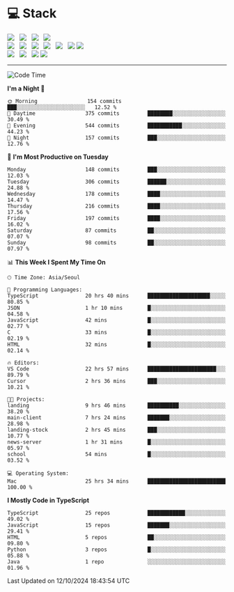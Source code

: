 <h1>💻 Stack</h1>
<div>
 <!-- badge : https://shields.io/ -->
 <!-- icon : https://simpleicons.org/?q=Get -->
 <img src="https://img.shields.io/badge/HTML5-e74c3c?style=flat-square&logo=HTML5&logoColor=white"/> &nbsp 
 <img src="https://img.shields.io/badge/CSS3-0A84FF?style=flat-square&logo=CSS3&logoColor=white"/> &nbsp 
 <img src="https://img.shields.io/badge/JavaScript-FFCD11?style=flat-square&logo=JavaScript&logoColor=white"/> &nbsp 
 <img src="https://img.shields.io/badge/TypeScript-3075C0?style=flat-square&logo=TypeScript&logoColor=white"/>
 <br/>
 <img src="https://img.shields.io/badge/Next-000000?style=flat-square&logo=nextdotjs&logoColor=white"/> &nbsp 
 <img src="https://img.shields.io/badge/React-00BCF6?style=flat-square&logo=React&logoColor=white"/> &nbsp 
 <img src="https://img.shields.io/badge/Redux-764ABC?style=flat-square&logo=Redux&logoColor=white"/> &nbsp
 <img src="https://img.shields.io/badge/Recoil-3578E5?style=flat-square&logo=recoil&logoColor=white"/> &nbsp
 <img src="https://img.shields.io/badge/React-Query-FF4154?style=flat-square&logo=reactquery&logoColor=white"/> &nbsp 
 <img src="https://img.shields.io/badge/styled%2Dcomponents-DB7093?style=flat-square&logo=styled%2Dcomponents&logoColor=white"/>
 <img src="https://img.shields.io/badge/CSS Modules-000000?style=flat-square&logo=CSS Modules&logoColor=white"/> &nbsp 
 <br/>
 <img src="https://img.shields.io/badge/Node-339933?style=flat-square&logo=Node.js&logoColor=white"/> &nbsp 
 <img src="https://img.shields.io/badge/Express-000000?style=flat-square&logo=Express&logoColor=white"/> &nbsp 
 <img src="https://img.shields.io/badge/MongoDB-47A248?style=flat-square&logo=MongoDB&logoColor=white"/>
 <img src="https://img.shields.io/badge/MariaDB-003545?style=flat-square&logo=mariadb&logoColor=white"/>
</div>

<hr>

<!--START_SECTION:waka-->
![Code Time](http://img.shields.io/badge/Code%20Time-1%2C413%20hrs%201%20min-blue)

**I'm a Night 🦉** 

```text
🌞 Morning                154 commits         ███░░░░░░░░░░░░░░░░░░░░░░   12.52 % 
🌆 Daytime                375 commits         ████████░░░░░░░░░░░░░░░░░   30.49 % 
🌃 Evening                544 commits         ███████████░░░░░░░░░░░░░░   44.23 % 
🌙 Night                  157 commits         ███░░░░░░░░░░░░░░░░░░░░░░   12.76 % 
```
📅 **I'm Most Productive on Tuesday** 

```text
Monday                   148 commits         ███░░░░░░░░░░░░░░░░░░░░░░   12.03 % 
Tuesday                  306 commits         ██████░░░░░░░░░░░░░░░░░░░   24.88 % 
Wednesday                178 commits         ████░░░░░░░░░░░░░░░░░░░░░   14.47 % 
Thursday                 216 commits         ████░░░░░░░░░░░░░░░░░░░░░   17.56 % 
Friday                   197 commits         ████░░░░░░░░░░░░░░░░░░░░░   16.02 % 
Saturday                 87 commits          ██░░░░░░░░░░░░░░░░░░░░░░░   07.07 % 
Sunday                   98 commits          ██░░░░░░░░░░░░░░░░░░░░░░░   07.97 % 
```


📊 **This Week I Spent My Time On** 

```text
🕑︎ Time Zone: Asia/Seoul

💬 Programming Languages: 
TypeScript               20 hrs 40 mins      ████████████████████░░░░░   80.85 % 
JSON                     1 hr 10 mins        █░░░░░░░░░░░░░░░░░░░░░░░░   04.58 % 
JavaScript               42 mins             █░░░░░░░░░░░░░░░░░░░░░░░░   02.77 % 
C                        33 mins             █░░░░░░░░░░░░░░░░░░░░░░░░   02.19 % 
HTML                     32 mins             █░░░░░░░░░░░░░░░░░░░░░░░░   02.14 % 

🔥 Editors: 
VS Code                  22 hrs 57 mins      ██████████████████████░░░   89.79 % 
Cursor                   2 hrs 36 mins       ███░░░░░░░░░░░░░░░░░░░░░░   10.21 % 

🐱‍💻 Projects: 
landing                  9 hrs 46 mins       ██████████░░░░░░░░░░░░░░░   38.20 % 
main-client              7 hrs 24 mins       ███████░░░░░░░░░░░░░░░░░░   28.98 % 
landing-stock            2 hrs 45 mins       ███░░░░░░░░░░░░░░░░░░░░░░   10.77 % 
news-server              1 hr 31 mins        █░░░░░░░░░░░░░░░░░░░░░░░░   05.97 % 
school                   54 mins             █░░░░░░░░░░░░░░░░░░░░░░░░   03.52 % 

💻 Operating System: 
Mac                      25 hrs 34 mins      █████████████████████████   100.00 % 
```

**I Mostly Code in TypeScript** 

```text
TypeScript               25 repos            ████████████░░░░░░░░░░░░░   49.02 % 
JavaScript               15 repos            ███████░░░░░░░░░░░░░░░░░░   29.41 % 
HTML                     5 repos             ██░░░░░░░░░░░░░░░░░░░░░░░   09.80 % 
Python                   3 repos             █░░░░░░░░░░░░░░░░░░░░░░░░   05.88 % 
Java                     1 repo              ░░░░░░░░░░░░░░░░░░░░░░░░░   01.96 % 
```




 Last Updated on 12/10/2024 18:43:54 UTC
<!--END_SECTION:waka-->
